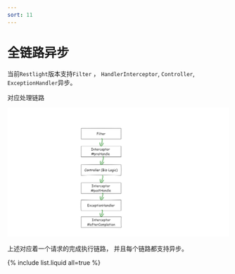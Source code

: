 ```yaml
---
sort: 11
---
```


# 全链路异步

当前`Restlight`版本支持`Filter` ， `HandlerInterceptor`, `Controller`,  `ExceptionHandler`异步。

对应处理链路

![restlightexecution.png](../../img/Execution.png)

上述对应着一个请求的完成执行链路， 并且每个链路都支持异步。

{% include list.liquid all=true %}
